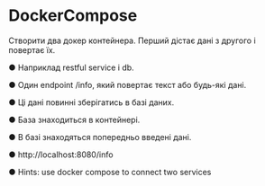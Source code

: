 # DockerCompose
Створити два докер контейнера. Перший дістає дані з другого і повертає їх.

● Наприклад restful service і db.

● Один endpoint /info, який повертає текст або будь-які дані.

● Ці дані повинні зберігатись в базі даних.

● База знаходиться в контейнері.

● В базі знаходяться попередньо введені дані.

● http://localhost:8080/info

● Hints: use docker compose to connect two services
